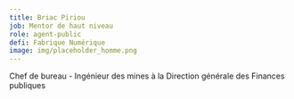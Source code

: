 ```yaml
---
title: Briac Piriou
job: Mentor de haut niveau
role: agent-public
defi: Fabrique Numérique
image: img/placeholder_homme.png
---
```

Chef de bureau - Ingénieur des mines à la Direction générale des Finances publiques